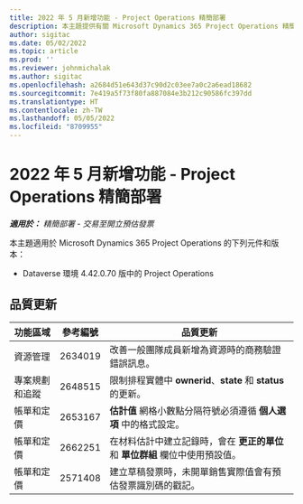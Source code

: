 ```yaml
---
title: 2022 年 5 月新增功能 - Project Operations 精簡部署
description: 本主題提供有關 Microsoft Dynamics 365 Project Operations 精簡部署 2022 年 5 月發行版本中所提供之品質更新的資訊。
author: sigitac
ms.date: 05/02/2022
ms.topic: article
ms.prod: ''
ms.reviewer: johnmichalak
ms.author: sigitac
ms.openlocfilehash: a2684d51e643d37c90d2c03ee7a0c2a6ead18682
ms.sourcegitcommit: 7e419a5f73f80fa887084e3b212c90586fc397dd
ms.translationtype: HT
ms.contentlocale: zh-TW
ms.lasthandoff: 05/05/2022
ms.locfileid: "8709955"
---
```

# <a name="whats-new-may-2022---project-operations-lite-deployment"></a>2022 年 5 月新增功能 - Project Operations 精簡部署

_**適用於：** 精簡部署 - 交易至開立預估發票_

本主題適用於 Microsoft Dynamics 365 Project Operations 的下列元件和版本：

- Dataverse 環境 4.42.0.70 版中的 Project Operations

## <a name="quality-updates"></a>品質更新

| 功能區域 | 參考編號 | 品質更新 |
| --- | --- | --- |
| 資源管理 | 2634019 | 改善一般團隊成員新增為資源時的商務驗證錯誤訊息。 |
| 專案規劃和追蹤 | 2648515 | 限制排程實體中 **ownerid**、**state** 和 **status** 的更新。 |
| 帳單和定價 | 2653167 | **估計值** 網格小數點分隔符號必須遵循 **個人選項** 中的格式設定。 |
| 帳單和定價| 2662251 | 在材料估計中建立記錄時，會在 **更正的單位** 和 **單位群組** 欄位中使用預設值。 |
| 帳單和定價| 2571408 | 建立草稿發票時，未開單銷售實際值會有預估發票識別碼的戳記。 |
